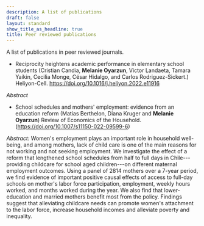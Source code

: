 ```yaml
---
description: A list of publications
draft: false
layout: standard
show_title_as_headline: true
title: Peer reviewed publications
---
```


A list of publications in peer reviewed journals.

-   Reciprocity heightens academic performance in elementary school students
    (Cristian Candia, **Melanie Oyarzun**, Victor Landaeta, Tamara Yaikin, Cecilia Monge, César Hidalgo, and Carlos Rodriguez-Sickert.)
    Heliyon-Cell.
    <https://doi.org/10.1016/j.heliyon.2022.e11916>

*Abstract*

-   School schedules and mothers' employment: evidence from an education reform
    (Matias Berthelon, Diana Kruger and **Melanie Oyarzun**)
    Review of Economics of the Household.
    (https://doi.org/10.1007/s11150-022-09599-6)

*Abstract:*
Women's employment plays an important role in household well-being, and among mothers, lack of child care is one of the main reasons for not working and not seeking employment. We investigate the effect of a reform that lengthened school schedules from half to full days in Chile---providing childcare for school aged children---on different maternal employment outcomes. Using a panel of 2814 mothers over a 7-year period, we find evidence of important positive causal effects of access to full-day schools on mother's labor force participation, employment, weekly hours worked, and months worked during the year. We also find that lower-education and married mothers benefit most from the policy. Findings suggest that alleviating childcare needs can promote women's attachment to the labor force, increase household incomes and alleviate poverty and inequality.

